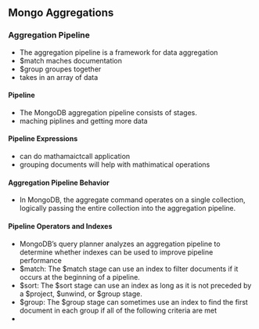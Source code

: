 ## Mongo Aggregations

### Aggregation Pipeline
- The aggregation pipeline is a framework for data aggregation 
- $match maches documentation 
- $group groupes together
- takes in an array of data

#### Pipeline
- The MongoDB aggregation pipeline consists of stages.
- maching piplines and getting more data

#### Pipeline Expressions
- can do mathamaictcall application
- grouping documents will help with mathimatical operations

#### Aggregation Pipeline Behavior
- In MongoDB, the aggregate command operates on a single collection, logically passing the entire collection into the aggregation pipeline.

#### Pipeline Operators and Indexes
- MongoDB’s query planner analyzes an aggregation pipeline to determine whether indexes can be used to improve pipeline performance
- $match: The $match stage can use an index to filter documents if it occurs at the beginning of a pipeline.
- $sort: The $sort stage can use an index as long as it is not preceded by a $project, $unwind, or $group stage.
- $group: The $group stage can sometimes use an index to find the first document in each group if all of the following criteria are met
- 